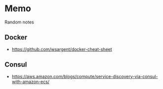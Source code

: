 # Memo

Random notes

## Docker

- https://github.com/wsargent/docker-cheat-sheet

## Consul 

- https://aws.amazon.com/blogs/compute/service-discovery-via-consul-with-amazon-ecs/
